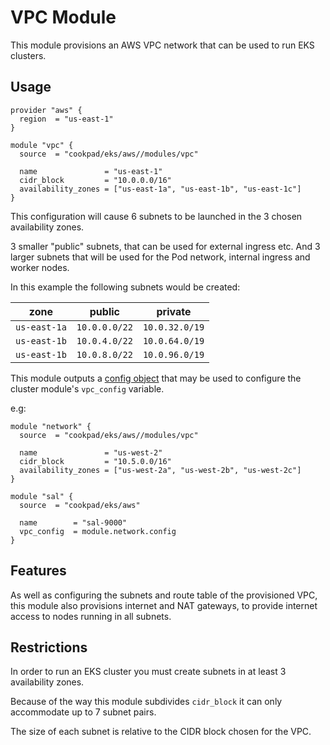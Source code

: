 # VPC Module

This module provisions an AWS VPC network that can be used to run EKS clusters.

## Usage

```hcl
provider "aws" {
  region  = "us-east-1"
}

module "vpc" {
  source  = "cookpad/eks/aws//modules/vpc"

  name               = "us-east-1"
  cidr_block         = "10.0.0.0/16"
  availability_zones = ["us-east-1a", "us-east-1b", "us-east-1c"]
}
```

This configuration will cause 6 subnets to be launched in the 3 chosen
availability zones.

3 smaller "public" subnets, that can be used for external ingress etc. And
3 larger subnets that will be used for the Pod network, internal ingress and
worker nodes.

In this example the following subnets would be created:

| zone         | public        | private        |
|--------------|---------------|----------------|
| `us-east-1a` | `10.0.0.0/22` | `10.0.32.0/19` |
| `us-east-1b` | `10.0.4.0/22` | `10.0.64.0/19` |
| `us-east-1b` | `10.0.8.0/22` | `10.0.96.0/19` |

This module outputs a [config object](./outputs.tf) that may be used to configure
the cluster module's `vpc_config` variable.

e.g:
```hcl
module "network" {
  source  = "cookpad/eks/aws//modules/vpc"

  name               = "us-west-2"
  cidr_block         = "10.5.0.0/16"
  availability_zones = ["us-west-2a", "us-west-2b", "us-west-2c"]
}

module "sal" {
  source  = "cookpad/eks/aws"

  name        = "sal-9000"
  vpc_config  = module.network.config
}
```

## Features

As well as configuring the subnets and route table of the provisioned VPC, this
module also provisions internet and NAT gateways, to provide internet access to
nodes running in all subnets.

## Restrictions

In order to run an EKS cluster you must create subnets in at least 3 availability
zones.

Because of the way this module subdivides `cidr_block` it can only accommodate
up to 7 subnet pairs.

The size of each subnet is relative to the CIDR block chosen for the VPC.
